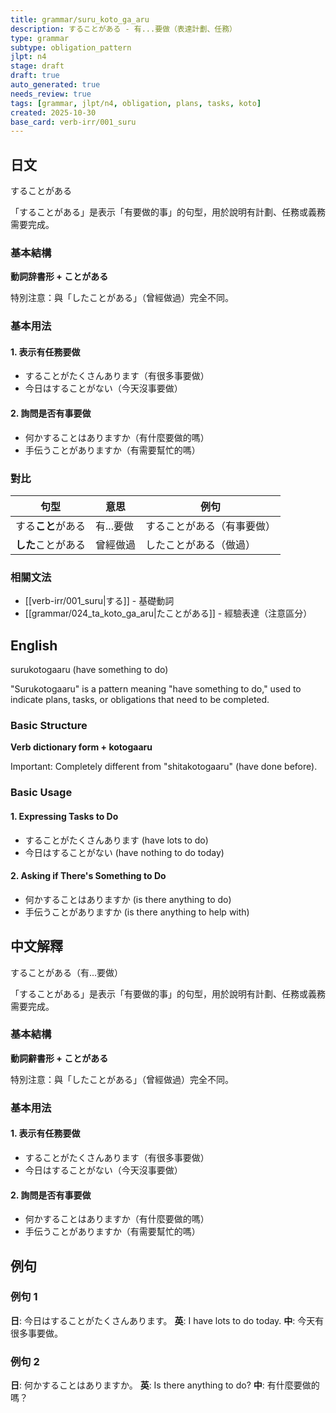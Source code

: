 ```yaml
---
title: grammar/suru_koto_ga_aru
description: することがある - 有...要做（表達計劃、任務）
type: grammar
subtype: obligation_pattern
jlpt: n4
stage: draft
draft: true
auto_generated: true
needs_review: true
tags: [grammar, jlpt/n4, obligation, plans, tasks, koto]
created: 2025-10-30
base_card: verb-irr/001_suru
---
```


## 日文

することがある

「することがある」是表示「有要做的事」的句型，用於說明有計劃、任務或義務需要完成。

### 基本結構

**動詞辞書形 + ことがある**

特別注意：與「したことがある」（曾經做過）完全不同。

### 基本用法

#### 1. 表示有任務要做
- することがたくさんあります（有很多事要做）
- 今日はすることがない（今天沒事要做）

#### 2. 詢問是否有事要做
- 何かすることはありますか（有什麼要做的嗎）
- 手伝うことがありますか（有需要幫忙的嗎）

### 對比

| 句型 | 意思 | 例句 |
|------|------|------|
| する**こと**がある | 有...要做 | することがある（有事要做）|
| **した**ことがある | 曾經做過 | したことがある（做過）|

### 相關文法
- [[verb-irr/001_suru|する]] - 基礎動詞
- [[grammar/024_ta_koto_ga_aru|たことがある]] - 經驗表達（注意區分）

## English

surukotogaaru (have something to do)

"Surukotogaaru" is a pattern meaning "have something to do," used to indicate plans, tasks, or obligations that need to be completed.

### Basic Structure

**Verb dictionary form + kotogaaru**

Important: Completely different from "shitakotogaaru" (have done before).

### Basic Usage

#### 1. Expressing Tasks to Do
- することがたくさんあります (have lots to do)
- 今日はすることがない (have nothing to do today)

#### 2. Asking if There's Something to Do
- 何かすることはありますか (is there anything to do)
- 手伝うことがありますか (is there anything to help with)

## 中文解釋

することがある（有...要做）

「することがある」是表示「有要做的事」的句型，用於說明有計劃、任務或義務需要完成。

### 基本結構

**動詞辭書形 + ことがある**

特別注意：與「したことがある」（曾經做過）完全不同。

### 基本用法

#### 1. 表示有任務要做
- することがたくさんあります（有很多事要做）
- 今日はすることがない（今天沒事要做）

#### 2. 詢問是否有事要做
- 何かすることはありますか（有什麼要做的嗎）
- 手伝うことがありますか（有需要幫忙的嗎）

## 例句

### 例句 1
**日**: 今日はすることがたくさんあります。
**英**: I have lots to do today.
**中**: 今天有很多事要做。

### 例句 2
**日**: 何かすることはありますか。
**英**: Is there anything to do?
**中**: 有什麼要做的嗎？
